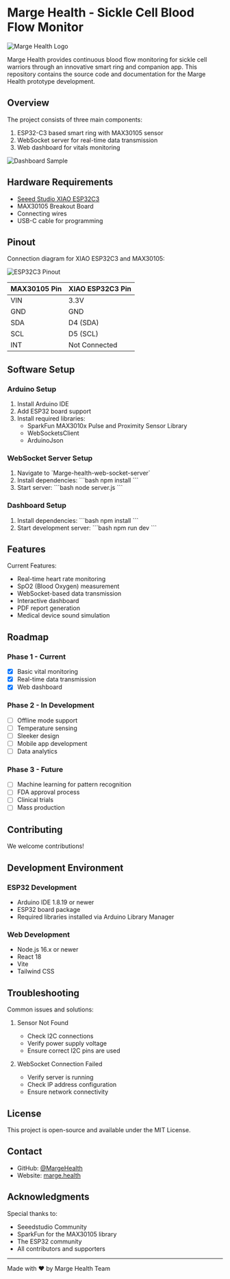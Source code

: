  # Marge Health - Sickle Cell Blood Flow Monitor

![Marge Health Logo](Marge_Health_Images/logo.png)

Marge Health provides continuous blood flow monitoring for sickle cell warriors through an innovative smart ring and companion app. This repository contains the source code and documentation for the Marge Health prototype development.

## Overview

The project consists of three main components:
1. ESP32-C3 based smart ring with MAX30105 sensor
2. WebSocket server for real-time data transmission
3. Web dashboard for vitals monitoring

![Dashboard Sample](Marge_Health_Images/Sample_Dashboard.png)

## Hardware Requirements

- [Seeed Studio XIAO ESP32C3](https://www.seeedstudio.com/Seeed-XIAO-ESP32C3-p-5431.html)
- MAX30105 Breakout Board
- Connecting wires
- USB-C cable for programming

## Pinout

Connection diagram for XIAO ESP32C3 and MAX30105:

![ESP32C3 Pinout](Marge_Health_Images/ESP32C3.png)

| MAX30105 Pin | XIAO ESP32C3 Pin |
|--------------|------------------|
| VIN          | 3.3V            |
| GND          | GND             |
| SDA          | D4 (SDA)        |
| SCL          | D5 (SCL)        |
| INT          | Not Connected   |

## Software Setup

### Arduino Setup
1. Install Arduino IDE
2. Add ESP32 board support
3. Install required libraries:
   - SparkFun MAX3010x Pulse and Proximity Sensor Library
   - WebSocketsClient
   - ArduinoJson

### WebSocket Server Setup
1. Navigate to \`Marge-health-web-socket-server\`
2. Install dependencies:
\`\`\`bash
npm install
\`\`\`
3. Start server:
\`\`\`bash
node server.js
\`\`\`

### Dashboard Setup
1. Install dependencies:
\`\`\`bash
npm install
\`\`\`
2. Start development server:
\`\`\`bash
npm run dev
\`\`\`


## Features

Current Features:
- Real-time heart rate monitoring
- SpO2 (Blood Oxygen) measurement
- WebSocket-based data transmission
- Interactive dashboard
- PDF report generation
- Medical device sound simulation

## Roadmap

### Phase 1 - Current
- [x] Basic vital monitoring
- [x] Real-time data transmission
- [x] Web dashboard

### Phase 2 - In Development
- [ ] Offline mode support
- [ ] Temperature sensing
- [ ] Sleeker design
- [ ] Mobile app development
- [ ] Data analytics

### Phase 3 - Future
- [ ] Machine learning for pattern recognition
- [ ] FDA approval process
- [ ] Clinical trials
- [ ] Mass production

## Contributing

We welcome contributions! 

## Development Environment

### ESP32 Development
- Arduino IDE 1.8.19 or newer
- ESP32 board package
- Required libraries installed via Arduino Library Manager

### Web Development
- Node.js 16.x or newer
- React 18
- Vite
- Tailwind CSS

## Troubleshooting

Common issues and solutions:

1. Sensor Not Found
   - Check I2C connections
   - Verify power supply voltage
   - Ensure correct I2C pins are used

2. WebSocket Connection Failed
   - Verify server is running
   - Check IP address configuration
   - Ensure network connectivity

## License

This project is open-source and available under the MIT License.

## Contact

- GitHub: [@MargeHealth](https://github.com/MargeHealth)
- Website: [marge.health](https://marge.health)

## Acknowledgments

Special thanks to:
- Seeedstudio Community
- SparkFun for the MAX30105 library
- The ESP32 community
- All contributors and supporters

---

Made with ❤️ by Marge Health Team
